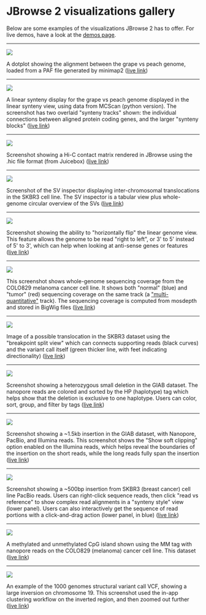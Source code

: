 # JBrowse 2 visualizations gallery

Below are some examples of the visualizations JBrowse 2 has to offer. For live
demos, have a look at the [demos page](../demos).

---

![](/img/dotplot.png)

A dotplot showing the alignment between the grape vs peach genome, loaded from a
PAF file generated by minimap2
([live link](https://jbrowse.org/code/jb2/main/?config=test_data%2Fconfig_dotplot.json&session=share-r4sMB3bHh5&password=C9jCa))

---

![](/img/linear_synteny.png)

A linear synteny display for the grape vs peach genome displayed in the linear
synteny view, using data from MCScan (python version). The screenshot has two
overlaid "synteny tracks" shown: the individual connections between aligned
protein coding genes, and the larger "synteny blocks"
([live link](https://jbrowse.org/code/jb2/main/?config=test_data%2Fconfig_dotplot.json&session=share-4MjF5YGM_G&password=rByjt))

---

![](/img/hic_track.png)

Screenshot showing a Hi-C contact matrix rendered in JBrowse using the .hic file
format (from Juicebox)
([live link](http://jbrowse.org/code/jb2/main/?config=test_data%2Fconfig_demo.json&session=share-xS8Eg67AFS&password=jPzH5))

---

![](/img/sv_inspector_importform_loaded.png)

Screenshot of the SV inspector displaying inter-chromosomal translocations in
the SKBR3 cell line. The SV inspector is a tabular view plus whole-genome
circular overview of the SVs
([live link](https://jbrowse.org/code/jb2/main/?config=test_data%2Fconfig_demo.json&session=share-n9_vE%2FEl2R&password=wu9J6))

---

![](/img/horizontally_flip.png)

Screenshot showing the ability to "horizontally flip" the linear genome view.
This feature allows the genome to be read "right to left", or 3' to 5' instead
of 5' to 3', which can help when looking at anti-sense genes or features
([live link](http://jbrowse.org/code/jb2/main/?config=test_data%2Fconfig_demo.json&session=share-6pkcSXlbFL&password=ER28C))

---

![](/img/cnv.png)

This screenshot shows whole-genome sequencing coverage from the COLO829 melanoma
cancer cell line. It shows both "normal" (blue) and "tumor" (red) sequencing
coverage on the same track (a
["multi-quantitative"](/docs/user_guides/multiquantitative_track/) track). The
sequencing coverage is computed from mosdepth and stored in BigWig files
([live link](https://jbrowse.org/code/jb2/main/?config=test_data%2Fconfig_demo.json&session=share-AcZSrC_yOb&password=e7b64))

---

![](/img/skbr3_translocation.png)

Image of a possible translocation in the SKBR3 dataset using the "breakpoint
split view" which can connects supporting reads (black curves) and the variant
call itself (green thicker line, with feet indicating directionality)
([live link](https://jbrowse.org/code/jb2/main/?config=test_data%2Fconfig_demo.json&session=share-Swq8pJTX0z&password=yM41l))

---

![](/img/smalldel.png)

Screenshot showing a heterozygous small deletion in the GIAB dataset. The
nanopore reads are colored and sorted by the HP (haplotype) tag which helps show
that the deletion is exclusive to one haplotype. Users can color, sort, group,
and filter by tags
([live link](https://jbrowse.org/code/jb2/main/?config=test_data%2Fconfig_demo.json&session=share-psOr2x2efp&password=bErZE))

---

![](/img/insertion.png)

Screenshot showing a ~1.5kb insertion in the GIAB dataset, with Nanopore,
PacBio, and Illumina reads. This screenshot shows the "Show soft clipping"
option enabled on the Illumina reads, which helps reveal the boundaries of the
insertion on the short reads, while the long reads fully span the insertion
([live link](https://jbrowse.org/code/jb2/main/?config=test_data/config_demo.json&session=share-oTyYRpz9fN&password=fYAbt))

---

![](/img/read_vs_ref_insertion.png)

Screenshot showing a ~500bp insertion from SKBR3 (breast cancer) cell line
PacBio reads. Users can right-click sequence reads, then click "read vs
reference" to show complex read alignments in a "synteny style" view (lower
panel). Users can also interactively get the sequence of read portions with a
click-and-drag action (lower panel, in blue)
([live link](https://jbrowse.org/code/jb2/main/?config=test_data%2Fconfig_demo.json&session=share-rzJ27iixQH&password=rSgZe))

---

![](/img/modifications.png)

A methylated and unmethylated CpG island shown using the MM tag with nanopore
reads on the COLO829 (melanoma) cancer cell line. This dataset
([live link](https://jbrowse.org/code/jb2/main/?config=test_data%2Fconfig_demo.json&session=share-LffYr8SI5E&password=VmZVl))

---

![](/img/multisv.png)

An example of the 1000 genomes structural variant call VCF, showing a large
inversion on chromosome 19. This screenshot used the in-app clustering workflow
on the inverted region, and then zoomed out further
([live link](https://jbrowse.org/code/jb2/main/?config=%2Fgenomes%2FGRCh38%2F1000genomes%2Fconfig_1000genomes.json&session=share-DN_h4SIwo4&password=CxkLw))
